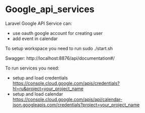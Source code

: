 # Google_api_services

Laravel Google API Service can:

- use oauth google account for creating user
- add event in calendar

To setup workspace you need to run sudo ./start.sh

Swagger: http://localhost:8876/api/documentation#/

To run services you need:

- setup and load credentials https://console.cloud.google.com/apis/credentials?hl=ru&project=your_project_name
- setup and load calendar https://console.cloud.google.com/apis/api/calendar-json.googleapis.com/credentials?project=your_project_name
